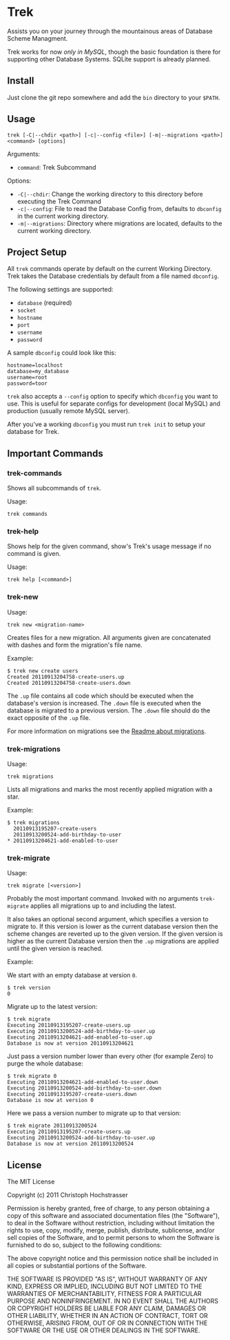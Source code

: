 Trek
====

Assists you on your journey through the mountainous areas of Database
Scheme Managment.

Trek works for now *only in MySQL*, though the basic foundation
is there for supporting other Database Systems. SQLite support is
already planned.

Install
-------

Just clone the git repo somewhere and add the `bin` directory to your `$PATH`.

Usage
-----

    trek [-C|--chdir <path>] [-c|--config <file>] [-m|--migrations <path>] <command> [options]

Arguments:

 * `command`: Trek Subcommand

Options:

 * `-C|--chdir`: Change the working directory to this directory
   before executing the Trek Command
 * `-c|--config`: File to read the Database Config from, defaults to
   `dbconfig` in the current working directory.
 * `-m|--migrations`: Directory where migrations are located, defaults
   to the current working directory.

Project Setup
-------------

All `trek` commands operate by default on the current Working Directory.
Trek takes the Database credentials by default from a file named
`dbconfig`.

The following settings are supported:

 * `database` (required)
 * `socket`
 * `hostname`
 * `port`
 * `username`
 * `password`

A sample `dbconfig` could look like this:

    hostname=localhost
    database=my_database
    username=root
    password=toor

`trek` also accepts a `--config` option to specify which `dbconfig` you
want to use. This is useful for separate configs for development (local
MySQL) and production (usually remote MySQL server).

After you've a working `dbconfig` you must run `trek init` to setup your
database for Trek.

Important Commands
------------------

### trek-commands

Shows all subcommands of `trek`.

Usage:

    trek commands

### trek-help

Shows help for the given command, show's Trek's usage message if no
command is given.

Usage:

    trek help [<command>]

### trek-new

Usage:
    
    trek new <migration-name>

Creates files for a new migration. All arguments given are concatenated
with dashes and form the migration's file name.

Example:

    $ trek new create users
    Created 20110913204758-create-users.up
    Created 20110913204758-create-users.down

The `.up` file contains all code which should be executed when the
database's version is increased. The `.down` file is executed when
the database is migrated to a previous version. The `.down` file
should do the exact opposite of the `.up` file.

For more information on migrations see the [Readme about migrations](docs/migrations.md).

### trek-migrations

Usage:

    trek migrations

Lists all migrations and marks the most recently applied migration
with a star.

Example:

    $ trek migrations
      20110913195207-create-users
      20110913200524-add-birthday-to-user
    * 20110913204621-add-enabled-to-user

### trek-migrate

Usage:

    trek migrate [<version>]

Probably the most important command. Invoked with no arguments
`trek-migrate` applies all migrations up to and including the latest.

It also takes an optional second argument, which specifies a version
to migrate to. If this version is lower as the current database version
then the scheme changes are reverted up to the given version. If the
given version is higher as the current Database version then the `.up`
migrations are applied until the given version is reached.

Example:

We start with an empty database at version `0`.

    $ trek version
    0

Migrate up to the latest version:

    $ trek migrate
    Executing 20110913195207-create-users.up
    Executing 20110913200524-add-birthday-to-user.up
    Executing 20110913204621-add-enabled-to-user.up
    Database is now at version 20110913204621

Just pass a version number lower than every other (for example Zero) to 
purge the whole database:

    $ trek migrate 0
    Executing 20110913204621-add-enabled-to-user.down
    Executing 20110913200524-add-birthday-to-user.down
    Executing 20110913195207-create-users.down
    Database is now at version 0

Here we pass a version number to migrate up to that version:

    $ trek migrate 20110913200524
    Executing 20110913195207-create-users.up
    Executing 20110913200524-add-birthday-to-user.up
    Database is now at version 20110913200524

## License

The MIT License

Copyright (c) 2011 Christoph Hochstrasser

Permission is hereby granted, free of charge, to any person obtaining a copy
of this software and associated documentation files (the "Software"), to deal
in the Software without restriction, including without limitation the rights
to use, copy, modify, merge, publish, distribute, sublicense, and/or sell
copies of the Software, and to permit persons to whom the Software is
furnished to do so, subject to the following conditions:

The above copyright notice and this permission notice shall be included in
all copies or substantial portions of the Software.

THE SOFTWARE IS PROVIDED "AS IS", WITHOUT WARRANTY OF ANY KIND, EXPRESS OR
IMPLIED, INCLUDING BUT NOT LIMITED TO THE WARRANTIES OF MERCHANTABILITY,
FITNESS FOR A PARTICULAR PURPOSE AND NONINFRINGEMENT. IN NO EVENT SHALL THE
AUTHORS OR COPYRIGHT HOLDERS BE LIABLE FOR ANY CLAIM, DAMAGES OR OTHER
LIABILITY, WHETHER IN AN ACTION OF CONTRACT, TORT OR OTHERWISE, ARISING FROM,
OUT OF OR IN CONNECTION WITH THE SOFTWARE OR THE USE OR OTHER DEALINGS IN
THE SOFTWARE.
